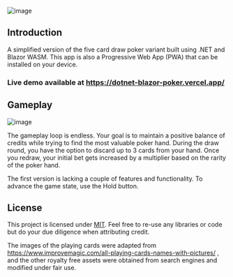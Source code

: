![image](https://i.gyazo.com/43d56ee978c177b0c79f31ba4797bbba.gif)

## Introduction

A simplified version of the five card draw poker variant built using .NET and Blazor WASM. This app is also a Progressive Web App (PWA) that can be installed on your device.

### Live demo available at https://dotnet-blazor-poker.vercel.app/

## Gameplay

![image](https://i.gyazo.com/60031314176cd29fabc606905561adf3.gif)

The gameplay loop is endless. Your goal is to maintain a positive balance of credits while trying to find the most valuable poker hand. During the draw round, you have the option to discard up to 3 cards from your hand.
Once you redraw, your initial bet gets increased by a multiplier based on the rarity of the poker hand.

The first version is lacking a couple of features and functionality. To advance the game state, use the Hold button. 

## License

This project is licensed under [MIT](https://github.com/asathkumara/dotnet-blazor-poker/blob/master/LICENSE). Feel free to re-use any libraries or code but do your due diligence when attributing credit.

The images of the playing cards were adapted from https://www.improvemagic.com/all-playing-cards-names-with-pictures/ ,
and the other royalty free assets were obtained from search engines and modified under fair use.
